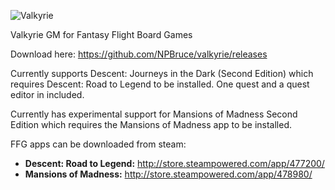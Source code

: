 ![Valkyrie](https://raw.githubusercontent.com/NPBruce/valkyrie/master/web/banner.png)

Valkyrie GM for Fantasy Flight Board Games

Download here:
https://github.com/NPBruce/valkyrie/releases

Currently supports Descent: Journeys in the Dark (Second Edition) which requires Descent: Road to Legend to be installed.  One quest and a quest editor in included.

Currently has experimental support for Mansions of Madness Second Edition which requires the Mansions of Madness app to be installed.

FFG apps can be downloaded from steam:

* __Descent: Road to Legend:__ http://store.steampowered.com/app/477200/
* __Mansions of Madness:__ http://store.steampowered.com/app/478980/
